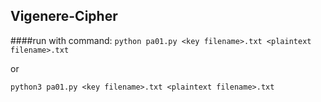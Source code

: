 ## Vigenere-Cipher
####run with command: 
```python pa01.py <key filename>.txt <plaintext filename>.txt``` 

<div>or</div> 

```python3 pa01.py <key filename>.txt <plaintext filename>.txt```

